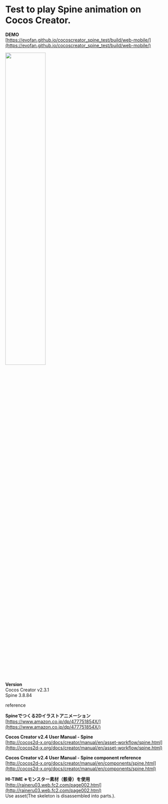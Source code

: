 # Test to play Spine animation on Cocos Creator.

**DEMO**  
[https://evofan.github.io/cocoscreator_spine_test/build/web-mobile/](https://evofan.github.io/cocoscreator_spine_test/build/web-mobile/)  

<img src="https://evofan.github.io/cocoscreator_spine_test/screenshot/pic_screenshot.jpg" width="50%">  

**Version**  
Cocos Creator v2.3.1  
Spine 3.8.84  

reference  

**Spineでつくる2Dイラストアニメーション**  
[https://www.amazon.co.jp/dp/477751854X/](https://www.amazon.co.jp/dp/477751854X/)  

**Cocos Creator v2.4 User Manual - Spine**  
[http://cocos2d-x.org/docs/creator/manual/en/asset-workflow/spine.html](http://cocos2d-x.org/docs/creator/manual/en/asset-workflow/spine.html)  

**Cocos Creator v2.4 User Manual - Spine component reference**  
[http://cocos2d-x.org/docs/creator/manual/en/components/spine.html](http://cocos2d-x.org/docs/creator/manual/en/components/spine.html)  

**HI-TIME ※モンスター素材（骸骨）を使用**  
[http://raineru03.web.fc2.com/page002.html](http://raineru03.web.fc2.com/page002.html)  
Use asset(The skeleton is disassembled into parts.).
